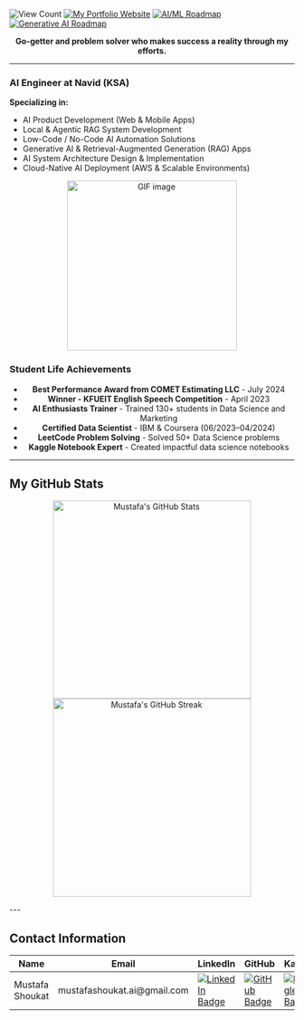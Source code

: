 ![View Count](https://komarev.com/ghpvc/?username=Mustafa-Shoukat1&color=blue) [![My Portfolio Website](https://img.shields.io/badge/My_Portfolio_Website-blue)](https://mustafashoukat.netlify.app/) [![AI/ML Roadmap](https://img.shields.io/badge/AI/ML-Roadmap-blue)](https://github.com/Mustafa-Shoukat1/My-AI-and-Data-Science-Journey-Personal-Roadmaps-of-AI-ML-DS/blob/main/Data%20Scientist_%7C_Machine_Learning_Engineer_Roadmap.md) [![Generative AI Roadmap](https://img.shields.io/badge/Generative_AI-Roadmap-blue)](https://github.com/Mustafa-Shoukat1/My-AI-and-Data-Science-Journey-Personal-Roadmaps-of-AI-ML-DS)


<p align="center"><strong>Go-getter and problem solver who makes success a reality through my efforts.</strong></p>

---

### **AI Engineer at Navid (KSA)**

**Specializing in:**

- AI Product Development (Web & Mobile Apps)  
- Local & Agentic RAG System Development  
- Low-Code / No-Code AI Automation Solutions  
- Generative AI & Retrieval-Augmented Generation (RAG) Apps  
- AI System Architecture Design & Implementation  
- Cloud-Native AI Deployment (AWS & Scalable Environments)

<p align="center">
  <img src="https://th.bing.com/th/id/R.23b8ca23938cdddef47d5c1a63efccc5?rik=qw1BV30irxq%2bpQ&pid=ImgRaw&r=0" width="300" alt="GIF image">
</p>

### Student Life Achievements

<ul align="center">
  <li><strong>Best Performance Award from COMET Estimating LLC</strong> - July 2024</li>
  <li><strong>Winner - KFUEIT English Speech Competition</strong> - April 2023</li>
  <li><strong>AI Enthusiasts Trainer</strong> - Trained 130+ students in Data Science and Marketing</li>
  <li><strong>Certified Data Scientist</strong> - IBM & Coursera (06/2023–04/2024)</li>
  <li><strong>LeetCode Problem Solving</strong> - Solved 50+ Data Science problems</li>
  <li><strong>Kaggle Notebook Expert</strong> - Created impactful data science notebooks</li>
</ul>

---

## My GitHub Stats

<p align="center">
  <img src="https://github-readme-stats.vercel.app/api?username=mustafa-shoukat1&show_icons=true&locale=en&theme=tokyonight" alt="Mustafa's GitHub Stats" width="350"/>
  <img src="https://github-readme-streak-stats.herokuapp.com/?user=mustafa-shoukat1&theme=tokyonight" alt="Mustafa's GitHub Streak" width="350"/>
</p>
---

## Contact Information

<table>
  <thead>
    <tr>
      <th>Name</th>
      <th>Email</th>
      <th>LinkedIn</th>
      <th>GitHub</th>
      <th>Kaggle</th>
      <th>LeetCode</th>
      <th>WhatsApp</th>
    </tr>
  </thead>
  <tbody>
    <tr>
      <td>Mustafa Shoukat</td>
      <td>mustafashoukat.ai@gmail.com</td>
      <td>
        <a href="https://www.linkedin.com/in/mustafashoukat/" target="_blank">
          <img src="https://img.shields.io/badge/LinkedIn-0e76a8.svg?style=for-the-badge&logo=LinkedIn&logoColor=white" alt="LinkedIn Badge">
        </a>
      </td>
      <td>
        <a href="https://github.com/Mustafa-Shoukat1" target="_blank">
          <img src="https://img.shields.io/badge/GitHub-171515.svg?style=for-the-badge&logo=GitHub&logoColor=white" alt="GitHub Badge">
        </a>
      </td>
      <td>
        <a href="https://www.kaggle.com/mustafashoukat" target="_blank">
          <img src="https://img.shields.io/badge/Kaggle-20beff.svg?style=for-the-badge&logo=Kaggle&logoColor=white" alt="Kaggle Badge">
        </a>
      </td>
      <td>
        <a href="https://leetcode.com/mustafashoukat" target="_blank">
          <img src="https://img.shields.io/badge/LeetCode-FFA116.svg?style=for-the-badge&logo=LeetCode&logoColor=white" alt="LeetCode Badge">
        </a>
      </td>
      <td>
        <a href="https://wa.me/923093609261" target="_blank">
          <img src="https://img.shields.io/badge/WhatsApp-25D366.svg?style=for-the-badge&logo=WhatsApp&logoColor=white" alt="WhatsApp Badge">
        </a>
      </td>
    </tr>
  </tbody>
</table>
